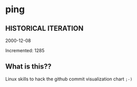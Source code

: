 # ping

## HISTORICAL ITERATION
2000-12-08

Incremented: 1285

## What is this?? 
Linux skills to hack the github commit visualization chart `;-)`
